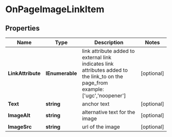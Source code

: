 # OnPageImageLinkItem


## Properties

| Name | Type | Description | Notes |
|------------ | ------------- | ------------- | -------------|
**LinkAttribute** | **IEnumerable<string>** | link attribute added to external link<br>indicates link attributes added to the link_to on the page_from<br>example:<br>['ugc','noopener'] |[optional]|
**Text** | **string** | anchor text |[optional]|
**ImageAlt** | **string** | alternative text for the image |[optional]|
**ImageSrc** | **string** | url of the image |[optional]|